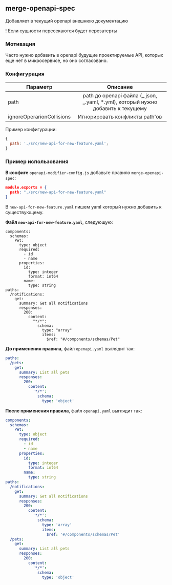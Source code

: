 ## merge-openapi-spec

Добавляет в текущий openapi внешнюю документацию

! Если сущности пересекаются будет перезатерты

### Мотивация

Часто нужно добавить в openapi будущие проектируемые API, которых еще нет в микросервисе, но оно согласовано.

### Конфигурация

| Параметр                  |                                     Описание                                      |
|---------------------------|:---------------------------------------------------------------------------------:|
| path                      | path до openapi файла (_.json, _.yaml, \*.yml), который нужно добавить к текущему |
| ignoreOperarionCollisions |                          Игнорировать конфликты path'ов                           |

Пример конфигурации:

```js
{
  path: './src/new-api-for-new-feature.yaml';
}
```

### Пример использования

**В конфиге** `openapi-modifier-config.js` добавьте правило `merge-openapi-spec`:

```json
module.exports = {
  path: "./src/new-api-for-new-feature.yaml"
}
```

В `new-api-for-new-feature.yaml` пишем yaml который нужно добавить к существующему.

**Файл `new-api-for-new-feature.yaml`**, следующую:

```
components:
  schemas:
    Pet:
      type: object
      required:
        - id
        - name
      properties:
        id:
          type: integer
          format: int64
        name:
          type: string
paths:
  /notifications:
    get:
      summary: Get all notifications
      responses:
        200:
          content:
            "*/*":
              schema:
                type: "array"
                items:
                  $ref: "#/components/schemas/Pet"
```

**До применения правила**, файл `openapi.yaml` выглядит так:

```yaml
paths:
  /pets:
    get:
      summary: List all pets
      responses:
        200:
          content:
            '*/*':
              schema:
                type: 'object'
```

**После применения правила**, файл `openapi.yaml` выглядит так:

```yaml
components:
  schemas:
    Pet:
      type: object
      required:
        - id
        - name
      properties:
        id:
          type: integer
          format: int64
        name:
          type: string
paths:
  /notifications:
    get:
      summary: Get all notifications
      responses:
        200:
          content:
            '*/*':
              schema:
                type: 'array'
                items:
                  $ref: '#/components/schemas/Pet'
  /pets:
    get:
      summary: List all pets
      responses:
        200:
          content:
            '*/*':
              schema:
                type: 'object'
```

